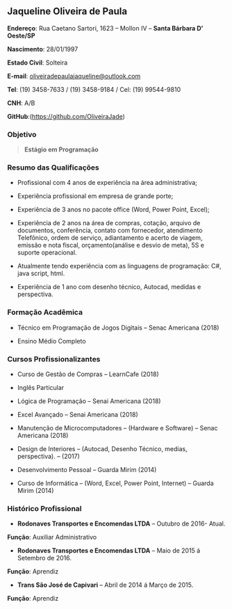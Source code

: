 ## Jaqueline Oliveira de Paula

**Endereço**: Rua Caetano Sartori, 1623 – Mollon IV – **Santa Bárbara D’ Oeste/SP** 

**Nascimento**: 28/01/1997 

**Estado Civil**: Solteira 

**E-mail**: oliveiradepaulajaqueline@outlook.com

**Tel**: (19) 3458-7633 / (19) 3458-9184  / Cel: (19) 99544-9810 

**CNH**: A/B 

**GitHub**:(https://github.com/OliveiraJade)



### Objetivo
 
> **Estágio em Programação**

### Resumo das Qualificações

- Profissional com 4 anos de experiência na área administrativa;

- Experiência profissional em empresa de grande porte; 

- Experiência de 3 anos no pacote office (Word, Power Point, Excel);

- Experiência de 2 anos na área de compras, cotação, arquivo de documentos, conferência, contato com fornecedor, atendimento Telefônico, ordem de serviço, adiantamento e acerto de viagem, emissão e nota fiscal, orçamento(análise e desvio de meta), 5S e suporte operacional.

- Atualmente tendo experiência com as linguagens de programação: C#, java script, html.

- Experiência de 1 ano com desenho técnico, Autocad, medidas e perspectiva. 

### Formação Acadêmica

- Técnico em Programação de Jogos Digitais – Senac Americana (2018) 

- Ensino Médio Completo 

### Cursos Profissionalizantes

- Curso de Gestão de Compras – LearnCafe (2018) 

- Inglês Particular 

- Lógica de Programação – Senai Americana (2018) 

- Excel Avançado – Senai Americana (2018) 

- Manutenção de Microcomputadores – (Hardware e Software) – Senac Americana (2018) 

- Design de Interiores – (Autocad, Desenho Técnico, medias, perspectiva). – (2017) 

- Desenvolvimento Pessoal – Guarda Mirim (2014) 

- Curso de Informática – (Word, Excel, Power Point, Internet) – Guarda Mirim (2014) 

### Histórico Profissional

- **Rodonaves Transportes e Encomendas LTDA** – Outubro de 2016- Atual. 

**Função**: Auxiliar Administrativo 
 
- **Rodonaves Transportes e Encomendas LTDA** – Maio de 2015 á Setembro de 2016. 

**Função**: Aprendiz 
 
- **Trans São José de Capivari** – Abril de 2014 á Março de 2015. 

**Função**: Aprendiz 

